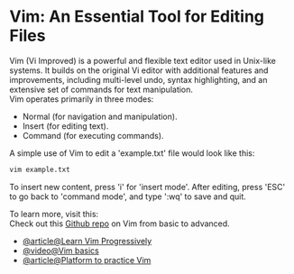 # Vim: An Essential Tool for Editing Files

Vim (Vi Improved) is a powerful and flexible text editor used in Unix-like systems. It builds on the original Vi editor with additional features and improvements, including multi-level undo, syntax highlighting, and an extensive set of commands for text manipulation.
<br>
Vim operates primarily in three modes:

- Normal (for navigation and manipulation).
- Insert (for editing text).
- Command (for executing commands).

A simple use of Vim to edit a 'example.txt' file would look like this:

```bash
vim example.txt
```

To insert new content, press 'i' for 'insert mode'. After editing, press 'ESC' to go back to 'command mode', and type ':wq' to save and quit.

To learn more, visit this:
<br>
Check out this [Github repo](https://github.com/iggredible/Learn-Vim?tab=readme-ov-file) on Vim from basic to advanced.

- [@article@Learn Vim Progressively](https://yannesposito.com/Scratch/en/blog/Learn-Vim-Progressively/)
- [@video@Vim basics](https://www.youtube.com/watch?v=wACD8WEnImo&list=PLT98CRl2KxKHy4A5N70jMRYAROzzC2a6x&ab_channel=LearnLinuxTV)
- [@article@Platform to practice Vim](https://vim-adventures.com/)
